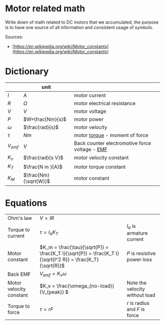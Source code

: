 # Motor related math

Write down of math related to DC motors that we accumulated, the purpose is to have one source of all information and consistent usage of symbols.

Sources:
 - [https://en.wikipedia.org/wiki/Motor_constants](https://en.wikipedia.org/wiki/Motor_constants)

# Dictionary

| | unit | |
| ----- | ---- | --- |
| $I$ | $A$ |  motor current
| $R$ | $\Omega$ | motor electrical resistance
| $V$ | $V$ | motor voltage
| $P$ | $W=\frac{Nm}{s}$ | motor power
| $\omega$ | $\frac{rad}{s}$ | motor velocity
| $\tau$ | $Nm$ | motor [torque](https://en.wikipedia.org/wiki/Torque) - moment of force
| $V_{emf}$ | $V$ | Back counter electromotive force voltage - [EMF](https://en.wikipedia.org/wiki/Counter_electromotive_force)
| $K_v$ | $\frac{rad}{s V}$ | motor velocity constant
| $K_T$ | $\frac{N m }{A}$ | motor torque constant
| $K_M$ | $\frac{Nm}{\sqrt{W}}$ | motor constant

# Equations

||||
| --- | --- | --- |
| Ohm's law | $V = IR$||
| Torque to current | $\tau = I_a K_T$ | $I_a$ is armature current
| Motor constant | $K_m = \frac{\tau}{\sqrt{P}} = \frac{K_T I}{\sqrt{P}} = \frac{K_T I}{\sqrt{I^2 R}} = \frac{K_T}{\sqrt{R}}$ | $P$ is resistive power loss
| Back EMF | $V_{emf} = K_v \omega$ |
| Motor velocity constant | $K_v = \frac{\omega_{no-load}}{V_{peak}} $ | Note the velocity without load
| Torque to force | $\tau = r F$ | $r$ is radius and $F$ is force
